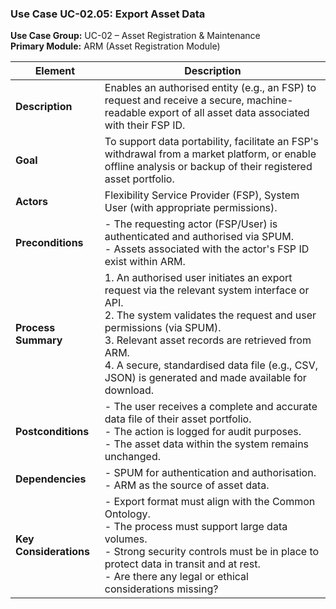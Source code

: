 ### Use Case UC-02.05: Export Asset Data  
**Use Case Group:** UC-02 – Asset Registration & Maintenance  
**Primary Module:** ARM (Asset Registration Module)  

| **Element**       | **Description** |
|-------------------|-----------------|
| **Description**   | Enables an authorised entity (e.g., an FSP) to request and receive a secure, machine-readable export of all asset data associated with their FSP ID. |
| **Goal**          | To support data portability, facilitate an FSP's withdrawal from a market platform, or enable offline analysis or backup of their registered asset portfolio. |
| **Actors**        | Flexibility Service Provider (FSP), System User (with appropriate permissions). |
| **Preconditions** | - The requesting actor (FSP/User) is authenticated and authorised via SPUM.<br>- Assets associated with the actor's FSP ID exist within ARM. |
| **Process Summary** | 1. An authorised user initiates an export request via the relevant system interface or API.<br>2. The system validates the request and user permissions (via SPUM).<br>3. Relevant asset records are retrieved from ARM.<br>4. A secure, standardised data file (e.g., CSV, JSON) is generated and made available for download. |
| **Postconditions** | - The user receives a complete and accurate data file of their asset portfolio.<br>- The action is logged for audit purposes.<br>- The asset data within the system remains unchanged. |
| **Dependencies**  | - SPUM for authentication and authorisation.<br>- ARM as the source of asset data. |
| **Key Considerations** | - Export format must align with the Common Ontology.<br>- The process must support large data volumes.<br>- Strong security controls must be in place to protect data in transit and at rest. <br>- Are there any legal or ethical considerations missing? |
